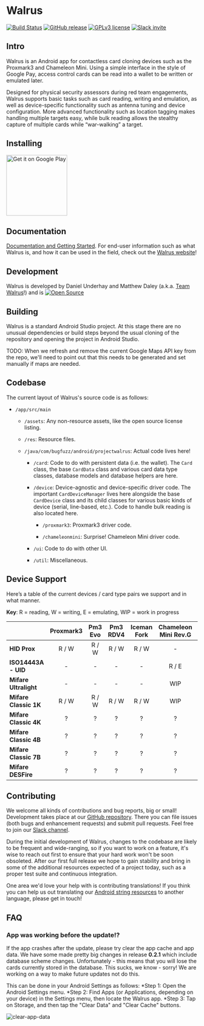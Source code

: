 # Walrus
[![Build Status](https://img.shields.io/badge/status-alpha-orange.svg)](https://play.google.com/store/apps/details?id=com.bugfuzz.android.projectwalrus&pcampaignid=MKT-Other-global-all-co-prtnr-py-PartBadge-Mar2515-1)
[![GitHub release](https://img.shields.io/badge/release-v0.2.1-blue.svg)](https://github.com/TeamWalrus/Walrus/releases/)
[![GPLv3 license](https://img.shields.io/badge/license-GPLv3-blue.svg)](https://github.com/TeamWalrus/Walrus/blob/master/LICENSE)
[![Slack invite](https://img.shields.io/badge/chat-on%20slack-00aac1.svg)](https://join.slack.com/t/walrusapp/shared_invite/enQtNDI0NDc1MDMzNDk0LTk5MTdhNWE4ZjBkNDBkOTkzY2EzMWE0ZWU3MDEwZjYzZmViZDFlZDQ5NDU1ZmZkZTdkMWVjMDVjYzkxZDFjODA)

## Intro

Walrus is an Android app for contactless card cloning devices such as the Proxmark3 and Chameleon Mini. Using a simple interface in the style of Google Pay, access control cards can be read into a wallet to be written or emulated later.

Designed for physical security assessors during red team engagements, Walrus supports basic tasks such as card reading, writing and emulation, as well as device-specific functionality such as antenna tuning and device configuration. More advanced functionality such as location tagging makes handling multiple targets easy, while bulk reading allows the stealthy capture of multiple cards while “war-walking” a target.

## Installing

<a href="https://play.google.com/store/apps/details?id=com.bugfuzz.android.projectwalrus&amp;pcampaignid=MKT-Other-global-all-co-prtnr-py-PartBadge-Mar2515-1"><img alt="Get it on Google Play" src="https://play.google.com/intl/en_us/badges/images/generic/en_badge_web_generic.png" width="160"></a>

## Documentation

[Documentation and Getting Started](https://walrus.app/docs/getting-started/). For end-user information such as what Walrus is, and how it can be used in the field, check out the [Walrus website](https://walrus.app/)!


## Development

Walrus is developed by Daniel Underhay and Matthew Daley (a.k.a. [Team Walrus](mailto:team@walrus.app)!) and is [![Open Source](https://badges.frapsoft.com/os/v1/open-source.png?v=103)](https://github.com/TeamWalrus/Walrus/blob/master/LICENSE)

## Building

Walrus is a standard Android Studio project. At this stage there are no unusual dependencies or build steps beyond the usual cloning of the repository and opening the project in Android Studio.

TODO: When we refresh and remove the current Google Maps API key from the repo, we'll need to point out that this needs to be generated and set manually if maps are needed.

## Codebase

The current layout of Walrus's source code is as follows:

* `/app/src/main`

  * `/assets`: Any non-resource assets, like the open source license listing.

  * `/res`: Resource files.

  * `/java/com/bugfuzz/android/projectwalrus`: Actual code lives here!

    * `/card`: Code to do with persistent data (i.e. the wallet). The `Card` class, the base `CardData` class and various card data type classes, database models and database helpers are here.

    * `/device`: Device-agnostic and device-specific driver code. The important `CardDeviceManager` lives here alongside the base `CardDevice` class and its child classes for various basic kinds of device (serial, line-based, etc.). Code to handle bulk reading is also located here.

      * `/proxmark3`: Proxmark3 driver code.

      * `/chameleonmini`: Surprise! Chameleon Mini driver code.

    * `/ui`: Code to do with other UI.

    * `/util`: Miscellaneous.


## Device Support
Here’s a table of the current devices / card type pairs we support and in what manner.

**Key**: R = reading, W = writing, E = emulating, WIP = work in progress

|                        | Proxmark3 | Pm3 Evo | Pm3 RDV4 | Iceman Fork | Chameleon Mini Rev.G | Rev.E Rebooted |
|------------------------|:---------:|:-------:|:--------:|:-----------:|:--------------------:|:--------------:|
| **HID Prox**           | R / W     | R / W   | R / W    | R / W       | -                    | -              |
| **ISO14443A - UID**    | -         | -       | -        |  -          | R / E                | WIP            |
| **Mifare Ultralight**  | -         | -       | -        |  -          | WIP                  | WIP            |
| **Mifare Classic 1K**  | R / W     | R / W   | R / W    | R / W       | WIP                  | WIP            |
| **Mifare Classic 4K**  | ?         | ?       | ?        | ?           | ?                    | ?              |
| **Mifare Classic 4B**  | ?         | ?       | ?        | ?           | ?                    | ?              |
| **Mifare Classic 7B**  | ?         | ?       | ?        | ?           | ?                    | ?              |
| **Mifare DESFire**     | ?         | ?       | ?        | ?           | ?                    | ?              |

## Contributing

We welcome all kinds of contributions and bug reports, big or small! Development takes place at our [GitHub repository](https://github.com/TeamWalrus/Walrus). There you can file issues (both bugs and enhancement requests) and submit pull requests.
Feel free to join our [Slack channel](https://join.slack.com/t/walrusapp/shared_invite/enQtNDI0NDc1MDMzNDk0LTk5MTdhNWE4ZjBkNDBkOTkzY2EzMWE0ZWU3MDEwZjYzZmViZDFlZDQ5NDU1ZmZkZTdkMWVjMDVjYzkxZDFjODA). 

During the initial development of Walrus, changes to the codebase are likely to be frequent and wide-ranging, so if you want to work on a feature, it's wise to reach out first to ensure that your hard work won't be soon obsoleted. After our first full release we hope to gain stability and bring in some of the additional resources expected of a project today, such as a proper test suite and continuous integration.

One area we'd love your help with is contributing translations! If you think you can help us out translating our [Android string resources](https://github.com/TeamWalrus/Walrus/blob/master/app/src/main/res/values/strings.xml) to another language, please get in touch!


## FAQ

### App was working before the update!?
If the app crashes after the update, please try clear the app cache and app data. We have some made pretty big changes in release __0.2.1__ which include database scheme changes. Unfortunately - this means that you will lose the cards currently stored in the database. This sucks, we know - sorry! We are working on a way to make future updates not do this.


This can be done in your Android Settings as follows:
 *Step 1: Open the Android Settings menu.
 *Step 2: Find Apps (or Applications, depending on your device) in the Settings menu, then locate the Walrus app.
 *Step 3: Tap on Storage, and then tap the "Clear Data" and "Clear Cache" buttons.

![clear-app-data](https://pbs.twimg.com/media/D1XRwBaU4AAZK5j.jpg:small)
